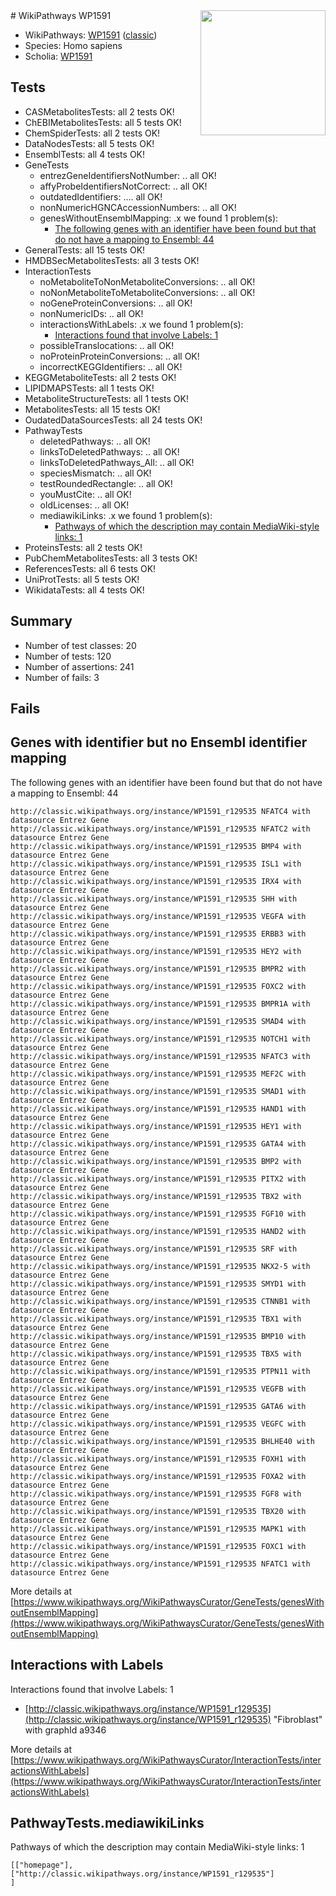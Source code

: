 <img style="float: right; width: 200px" src="https://upload.wikimedia.org/wikipedia/commons/thumb/8/83/Wplogo_with_text_500.png/640px-Wplogo_with_text_500.png" />
# WikiPathways WP1591

* WikiPathways: [WP1591](https://wikipathways.org/pathways/WP1591) ([classic](https://classic.wikipathways.org/instance/WP1591))
* Species: Homo sapiens
* Scholia: [WP1591](https://scholia.toolforge.org/wikipathways/WP1591)
## Tests
* CASMetabolitesTests: all 2 tests OK!
* ChEBIMetabolitesTests: all 5 tests OK!
* ChemSpiderTests: all 2 tests OK!
* DataNodesTests: all 5 tests OK!
* EnsemblTests: all 4 tests OK!
* GeneTests
    * entrezGeneIdentifiersNotNumber: .. all OK!
    * affyProbeIdentifiersNotCorrect: .. all OK!
    * outdatedIdentifiers: .... all OK!
    * nonNumericHGNCAccessionNumbers: .. all OK!
    * genesWithoutEnsemblMapping: .x we found 1 problem(s):
        * [The following genes with an identifier have been found but that do not have a mapping to Ensembl: 44](#c4e5436e)
* GeneralTests: all 15 tests OK!
* HMDBSecMetabolitesTests: all 3 tests OK!
* InteractionTests
    * noMetaboliteToNonMetaboliteConversions: .. all OK!
    * noNonMetaboliteToMetaboliteConversions: .. all OK!
    * noGeneProteinConversions: .. all OK!
    * nonNumericIDs: .. all OK!
    * interactionsWithLabels: .x we found 1 problem(s):
        * [Interactions found that involve Labels: 1](#630d2678)
    * possibleTranslocations: .. all OK!
    * noProteinProteinConversions: .. all OK!
    * incorrectKEGGIdentifiers: .. all OK!
* KEGGMetaboliteTests: all 2 tests OK!
* LIPIDMAPSTests: all 1 tests OK!
* MetaboliteStructureTests: all 1 tests OK!
* MetabolitesTests: all 15 tests OK!
* OudatedDataSourcesTests: all 24 tests OK!
* PathwayTests
    * deletedPathways: .. all OK!
    * linksToDeletedPathways: .. all OK!
    * linksToDeletedPathways_All: .. all OK!
    * speciesMismatch: .. all OK!
    * testRoundedRectangle: .. all OK!
    * youMustCite: .. all OK!
    * oldLicenses: .. all OK!
    * mediawikiLinks: .x we found 1 problem(s):
        * [Pathways of which the description may contain MediaWiki-style links: 1](#da69cf45)
* ProteinsTests: all 2 tests OK!
* PubChemMetabolitesTests: all 3 tests OK!
* ReferencesTests: all 6 tests OK!
* UniProtTests: all 5 tests OK!
* WikidataTests: all 4 tests OK!


## Summary

* Number of test classes: 20
* Number of tests: 120
* Number of assertions: 241
* Number of fails: 3

## Fails

<a name="c4e5436e" />

## Genes with identifier but no Ensembl identifier mapping

The following genes with an identifier have been found but that do not have a mapping to Ensembl: 44
```
http://classic.wikipathways.org/instance/WP1591_r129535 NFATC4 with datasource Entrez Gene
http://classic.wikipathways.org/instance/WP1591_r129535 NFATC2 with datasource Entrez Gene
http://classic.wikipathways.org/instance/WP1591_r129535 BMP4 with datasource Entrez Gene
http://classic.wikipathways.org/instance/WP1591_r129535 ISL1 with datasource Entrez Gene
http://classic.wikipathways.org/instance/WP1591_r129535 IRX4 with datasource Entrez Gene
http://classic.wikipathways.org/instance/WP1591_r129535 SHH with datasource Entrez Gene
http://classic.wikipathways.org/instance/WP1591_r129535 VEGFA with datasource Entrez Gene
http://classic.wikipathways.org/instance/WP1591_r129535 ERBB3 with datasource Entrez Gene
http://classic.wikipathways.org/instance/WP1591_r129535 HEY2 with datasource Entrez Gene
http://classic.wikipathways.org/instance/WP1591_r129535 BMPR2 with datasource Entrez Gene
http://classic.wikipathways.org/instance/WP1591_r129535 FOXC2 with datasource Entrez Gene
http://classic.wikipathways.org/instance/WP1591_r129535 BMPR1A with datasource Entrez Gene
http://classic.wikipathways.org/instance/WP1591_r129535 SMAD4 with datasource Entrez Gene
http://classic.wikipathways.org/instance/WP1591_r129535 NOTCH1 with datasource Entrez Gene
http://classic.wikipathways.org/instance/WP1591_r129535 NFATC3 with datasource Entrez Gene
http://classic.wikipathways.org/instance/WP1591_r129535 MEF2C with datasource Entrez Gene
http://classic.wikipathways.org/instance/WP1591_r129535 SMAD1 with datasource Entrez Gene
http://classic.wikipathways.org/instance/WP1591_r129535 HAND1 with datasource Entrez Gene
http://classic.wikipathways.org/instance/WP1591_r129535 HEY1 with datasource Entrez Gene
http://classic.wikipathways.org/instance/WP1591_r129535 GATA4 with datasource Entrez Gene
http://classic.wikipathways.org/instance/WP1591_r129535 BMP2 with datasource Entrez Gene
http://classic.wikipathways.org/instance/WP1591_r129535 PITX2 with datasource Entrez Gene
http://classic.wikipathways.org/instance/WP1591_r129535 TBX2 with datasource Entrez Gene
http://classic.wikipathways.org/instance/WP1591_r129535 FGF10 with datasource Entrez Gene
http://classic.wikipathways.org/instance/WP1591_r129535 HAND2 with datasource Entrez Gene
http://classic.wikipathways.org/instance/WP1591_r129535 SRF with datasource Entrez Gene
http://classic.wikipathways.org/instance/WP1591_r129535 NKX2-5 with datasource Entrez Gene
http://classic.wikipathways.org/instance/WP1591_r129535 SMYD1 with datasource Entrez Gene
http://classic.wikipathways.org/instance/WP1591_r129535 CTNNB1 with datasource Entrez Gene
http://classic.wikipathways.org/instance/WP1591_r129535 TBX1 with datasource Entrez Gene
http://classic.wikipathways.org/instance/WP1591_r129535 BMP10 with datasource Entrez Gene
http://classic.wikipathways.org/instance/WP1591_r129535 TBX5 with datasource Entrez Gene
http://classic.wikipathways.org/instance/WP1591_r129535 PTPN11 with datasource Entrez Gene
http://classic.wikipathways.org/instance/WP1591_r129535 VEGFB with datasource Entrez Gene
http://classic.wikipathways.org/instance/WP1591_r129535 GATA6 with datasource Entrez Gene
http://classic.wikipathways.org/instance/WP1591_r129535 VEGFC with datasource Entrez Gene
http://classic.wikipathways.org/instance/WP1591_r129535 BHLHE40 with datasource Entrez Gene
http://classic.wikipathways.org/instance/WP1591_r129535 FOXH1 with datasource Entrez Gene
http://classic.wikipathways.org/instance/WP1591_r129535 FOXA2 with datasource Entrez Gene
http://classic.wikipathways.org/instance/WP1591_r129535 FGF8 with datasource Entrez Gene
http://classic.wikipathways.org/instance/WP1591_r129535 TBX20 with datasource Entrez Gene
http://classic.wikipathways.org/instance/WP1591_r129535 MAPK1 with datasource Entrez Gene
http://classic.wikipathways.org/instance/WP1591_r129535 FOXC1 with datasource Entrez Gene
http://classic.wikipathways.org/instance/WP1591_r129535 NFATC1 with datasource Entrez Gene
```

More details at [https://www.wikipathways.org/WikiPathwaysCurator/GeneTests/genesWithoutEnsemblMapping](https://www.wikipathways.org/WikiPathwaysCurator/GeneTests/genesWithoutEnsemblMapping)

<a name="630d2678" />

## Interactions with Labels

Interactions found that involve Labels: 1

* [http://classic.wikipathways.org/instance/WP1591_r129535](http://classic.wikipathways.org/instance/WP1591_r129535) "Fibroblast" with graphId a9346


More details at [https://www.wikipathways.org/WikiPathwaysCurator/InteractionTests/interactionsWithLabels](https://www.wikipathways.org/WikiPathwaysCurator/InteractionTests/interactionsWithLabels)

<a name="da69cf45" />

## PathwayTests.mediawikiLinks

Pathways of which the description may contain MediaWiki-style links: 1
```
[["homepage"],
["http://classic.wikipathways.org/instance/WP1591_r129535"]
]
```

